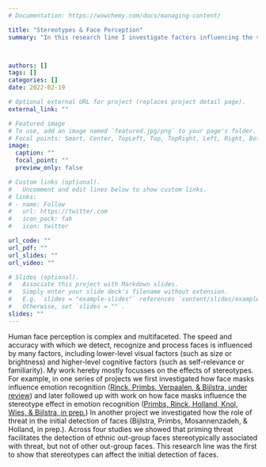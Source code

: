 ```yaml
---
# Documentation: https://wowchemy.com/docs/managing-content/

title: "Stereotypes & Face Perception"
summary: "In this research line I investigate factors influencing the visual perception of faces, with a focus on stereotypes and emotions."



authors: []
tags: []
categories: []
date: 2022-02-19

# Optional external URL for project (replaces project detail page).
external_link: ""

# Featured image
# To use, add an image named `featured.jpg/png` to your page's folder.
# Focal points: Smart, Center, TopLeft, Top, TopRight, Left, Right, BottomLeft, Bottom, BottomRight.
image:
  caption: ""
  focal_point: ""
  preview_only: false

# Custom links (optional).
#   Uncomment and edit lines below to show custom links.
# links:
# - name: Follow
#   url: https://twitter.com
#   icon_pack: fab
#   icon: twitter

url_code: ""
url_pdf: ""
url_slides: ""
url_video: ""

# Slides (optional).
#   Associate this project with Markdown slides.
#   Simply enter your slide deck's filename without extension.
#   E.g. `slides = "example-slides"` references `content/slides/example-slides.md`.
#   Otherwise, set `slides = ""`.
slides: ""
---
```


Human face perception is complex and multifaceted. The speed and accuracy with which we detect, recognize and process faces is influenced by many factors, including lower-level visual factors (such as size or brightness) and higher-level cognitive factors (such as self-relevance or familiarity). My work hereby mostly focusses on the effects of stereotypes. For example, in one series of projects we first investigated how face masks influence emotion recognition ([Rinck, Primbs, Verpaalen, & Bijlstra, under review](https://osf.io/3d647/)) and later followed up with work on how face masks influence the stereotype effect in emotion recognition ([Primbs, Rinck, Holland, Knol, Wies, & Bijlstra, in prep.](https://osf.io/vcwbu/)) In another project we investigated how the role of threat in the initial detection of faces (Bijlstra, Primbs, Mosannenzadeh, & Holland, in prep.). Across four studies we showed that priming threat facilitates the detection of ethnic out-group faces stereotypically associated with threat, but not of other out-group faces. This research line was the first to show that stereotypes can affect the initial detection of faces.


